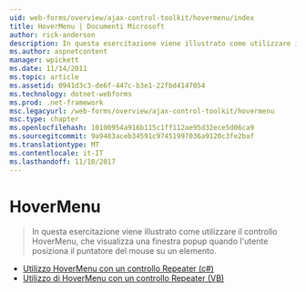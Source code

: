 ```yaml
---
uid: web-forms/overview/ajax-control-toolkit/hovermenu/index
title: HoverMenu | Documenti Microsoft
author: rick-anderson
description: In questa esercitazione viene illustrato come utilizzare il controllo HoverMenu, che visualizza una finestra popup quando l'utente posiziona il puntatore del mouse su un elemento.
ms.author: aspnetcontent
manager: wpickett
ms.date: 11/14/2011
ms.topic: article
ms.assetid: 0941d3c3-de6f-447c-b3e1-22fbd4147054
ms.technology: dotnet-webforms
ms.prod: .net-framework
msc.legacyurl: /web-forms/overview/ajax-control-toolkit/hovermenu
msc.type: chapter
ms.openlocfilehash: 10100954a916b115c1ff112ae95d32ece5d06ca9
ms.sourcegitcommit: 9a9483aceb34591c97451997036a9120c3fe2baf
ms.translationtype: MT
ms.contentlocale: it-IT
ms.lasthandoff: 11/10/2017
---
```

<a name="hovermenu"></a>HoverMenu
====================
> In questa esercitazione viene illustrato come utilizzare il controllo HoverMenu, che visualizza una finestra popup quando l'utente posiziona il puntatore del mouse su un elemento.


- [Utilizzo HoverMenu con un controllo Repeater (c#)](using-hovermenu-with-a-repeater-control-cs.md)
- [Utilizzo di HoverMenu con un controllo Repeater (VB)](using-hovermenu-with-a-repeater-control-vb.md)
